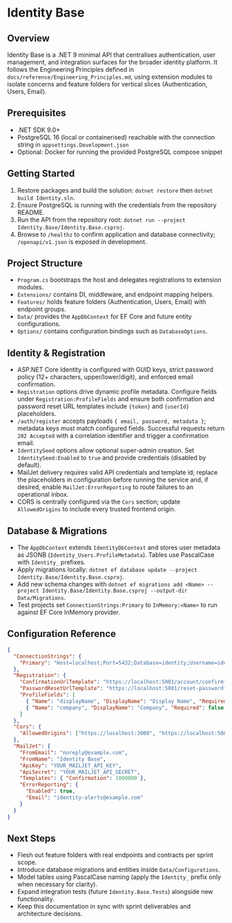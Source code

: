 # Identity Base

## Overview
Identity Base is a .NET 9 minimal API that centralises authentication, user management, and integration surfaces for the broader identity platform. It follows the Engineering Principles defined in `docs/reference/Engineering_Principles.md`, using extension modules to isolate concerns and feature folders for vertical slices (Authentication, Users, Email).

## Prerequisites
- .NET SDK 9.0+
- PostgreSQL 16 (local or containerised) reachable with the connection string in `appsettings.Development.json`
- Optional: Docker for running the provided PostgreSQL compose snippet

## Getting Started
1. Restore packages and build the solution: `dotnet restore` then `dotnet build Identity.sln`.
2. Ensure PostgreSQL is running with the credentials from the repository README.
3. Run the API from the repository root: `dotnet run --project Identity.Base/Identity.Base.csproj`.
4. Browse to `/healthz` to confirm application and database connectivity; `/openapi/v1.json` is exposed in development.

## Project Structure
- `Program.cs` bootstraps the host and delegates registrations to extension modules.
- `Extensions/` contains DI, middleware, and endpoint mapping helpers.
- `Features/` holds feature folders (Authentication, Users, Email) with endpoint groups.
- `Data/` provides the `AppDbContext` for EF Core and future entity configurations.
- `Options/` contains configuration bindings such as `DatabaseOptions`.

## Identity & Registration
- ASP.NET Core Identity is configured with GUID keys, strict password policy (12+ characters, upper/lower/digit), and enforced email confirmation.
- `Registration` options drive dynamic profile metadata. Configure fields under `Registration:ProfileFields` and ensure both confirmation and password reset URL templates include `{token}` and `{userId}` placeholders.
- `/auth/register` accepts payloads `{ email, password, metadata }`; metadata keys must match configured fields. Successful requests return `202 Accepted` with a correlation identifier and trigger a confirmation email.
- `IdentitySeed` options allow optional super-admin creation. Set `IdentitySeed:Enabled` to `true` and provide credentials (disabled by default).
- MailJet delivery requires valid API credentials and template id; replace the placeholders in configuration before running the service and, if desired, enable `MailJet:ErrorReporting` to route failures to an operational inbox.
- CORS is centrally configured via the `Cors` section; update `AllowedOrigins` to include every trusted frontend origin.

## Database & Migrations
- The `AppDbContext` extends `IdentityDbContext` and stores user metadata as JSONB (`Identity_Users.ProfileMetadata`). Tables use PascalCase with `Identity_` prefixes.
- Apply migrations locally: `dotnet ef database update --project Identity.Base/Identity.Base.csproj`.
- Add new schema changes with `dotnet ef migrations add <Name> --project Identity.Base/Identity.Base.csproj --output-dir Data/Migrations`.
- Test projects set `ConnectionStrings:Primary` to `InMemory:<Name>` to run against EF Core InMemory provider.

## Configuration Reference
```json
{
  "ConnectionStrings": {
    "Primary": "Host=localhost;Port=5432;Database=identity;Username=identity;Password=identity"
  },
  "Registration": {
    "ConfirmationUrlTemplate": "https://localhost:5001/account/confirm?token={token}&userId={userId}",
    "PasswordResetUrlTemplate": "https://localhost:5001/reset-password?token={token}&userId={userId}",
    "ProfileFields": [
      { "Name": "displayName", "DisplayName": "Display Name", "Required": true, "MaxLength": 128 },
      { "Name": "company", "DisplayName": "Company", "Required": false, "MaxLength": 128 }
    ]
  },
  "Cors": {
    "AllowedOrigins": ["https://localhost:3000", "https://localhost:5001"]
  },
  "MailJet": {
    "FromEmail": "noreply@example.com",
    "FromName": "Identity Base",
    "ApiKey": "YOUR_MAILJET_API_KEY",
    "ApiSecret": "YOUR_MAILJET_API_SECRET",
    "Templates": { "Confirmation": 1000000 },
    "ErrorReporting": {
      "Enabled": true,
      "Email": "identity-alerts@example.com"
    }
  }
}
```

## Next Steps
- Flesh out feature folders with real endpoints and contracts per sprint scope.
- Introduce database migrations and entities inside `Data/Configurations`.
- Model tables using PascalCase naming (apply the `Identity_` prefix only when necessary for clarity).
- Expand integration tests (future `Identity.Base.Tests`) alongside new functionality.
- Keep this documentation in sync with sprint deliverables and architecture decisions.
